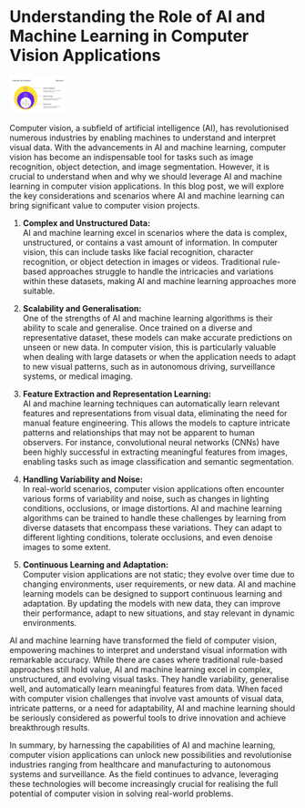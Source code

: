 # Understanding the Role of AI and Machine Learning in Computer Vision Applications

<img
  src="/images/ML_Or_AI.png"
  style="display: inline-block; margin: 0 auto; max-width: 100px">

Computer vision, a subfield of artificial intelligence (AI), has revolutionised numerous industries by enabling machines to understand and interpret visual data. 
With the advancements in AI and machine learning, computer vision has become an indispensable tool for tasks such as image recognition, object detection, and image segmentation. 
However, it is crucial to understand when and why we should leverage AI and machine learning in computer vision applications. 
In this blog post, we will explore the key considerations and scenarios where AI and machine learning can bring significant value to computer vision projects.

1. **Complex and Unstructured Data:**<br>
AI and machine learning excel in scenarios where the data is complex, unstructured, or contains a vast amount of information. 
In computer vision, this can include tasks like facial recognition, character recognition, or object detection in images or videos. 
Traditional rule-based approaches struggle to handle the intricacies and variations within these datasets, making AI and machine learning approaches more suitable.

2. **Scalability and Generalisation:** <br>
One of the strengths of AI and machine learning algorithms is their ability to scale and generalise. 
Once trained on a diverse and representative dataset, these models can make accurate predictions on unseen or new data. 
In computer vision, this is particularly valuable when dealing with large datasets or when the application needs to adapt to new visual patterns, such as in autonomous driving, surveillance systems, or medical imaging.

3. **Feature Extraction and Representation Learning:** <br>
AI and machine learning techniques can automatically learn relevant features and representations from visual data, eliminating the need for manual feature engineering. This allows the models to capture intricate patterns and relationships that may not be apparent to human observers. For instance, convolutional neural networks (CNNs) have been highly successful in extracting meaningful features from images, enabling tasks such as image classification and semantic segmentation.

4. **Handling Variability and Noise:** <br>
In real-world scenarios, computer vision applications often encounter various forms of variability and noise, such as changes in lighting conditions, occlusions, or image distortions. 
AI and machine learning algorithms can be trained to handle these challenges by learning from diverse datasets that encompass these variations. 
They can adapt to different lighting conditions, tolerate occlusions, and even denoise images to some extent.

5. **Continuous Learning and Adaptation:** <br>
Computer vision applications are not static; they evolve over time due to changing environments, user requirements, or new data. 
AI and machine learning models can be designed to support continuous learning and adaptation. 
By updating the models with new data, they can improve their performance, adapt to new situations, and stay relevant in dynamic environments.

AI and machine learning have transformed the field of computer vision, empowering machines to interpret and understand visual information with remarkable accuracy. 
While there are cases where traditional rule-based approaches still hold value, AI and machine learning excel in complex, unstructured, and evolving visual tasks. 
They handle variability, generalise well, and automatically learn meaningful features from data. 
When faced with computer vision challenges that involve vast amounts of visual data, intricate patterns, or a need for adaptability, AI and machine learning should be seriously considered as powerful tools to drive innovation and achieve breakthrough results.

In summary, by harnessing the capabilities of AI and machine learning, computer vision applications can unlock new possibilities and revolutionise industries ranging from healthcare and manufacturing to autonomous systems and surveillance. 
As the field continues to advance, leveraging these technologies will become increasingly crucial for realising the full potential of computer vision in solving real-world problems.
